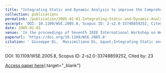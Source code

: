 ```yaml
---
title: "Integrating Static and Dynamic Analysis to improve the Comprehension of Existing Web Applications"
collection: publications
permalink: /publication/2005-01-01-Integrating-Static-and-Dynamic-Analysis-to-improve-the-Comprehension-of-Existing-Web-Applications
excerpt: 'DOI: 10.1109/WSE.2005.8, Scopus ID: 2-s2.0-33748859252, Cited by: 23'
date: 2005-01-01
venue: 'In the proceedings of Seventh IEEE International Workshop on Web Site Evolution (WSE 2005), 26 September 2005, Budapest, Hungary'
paperurl: 'https://doi.org/10.1109/WSE.2005.8'
citation: ' Giuseppe Di,  Massimiliano Di, &quot;Integrating Static and Dynamic Analysis to improve the Comprehension of Existing Web Applications.&quot; In the proceedings of Seventh IEEE International Workshop on Web Site Evolution (WSE 2005), 26 September 2005, Budapest, Hungary, 2005.'
---
```

DOI: 10.1109/WSE.2005.8, Scopus ID: 2-s2.0-33748859252, Cited by: 23

[Access paper here](https://doi.org/10.1109/WSE.2005.8){:target="_blank"}
